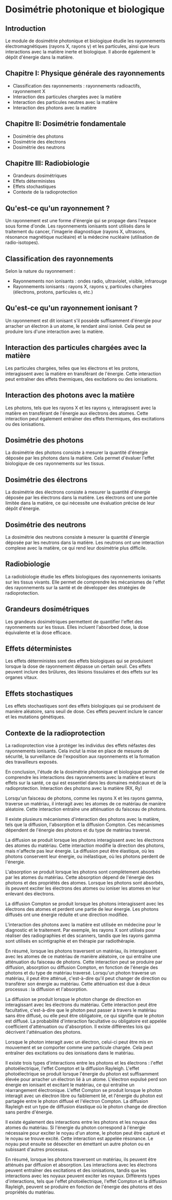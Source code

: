 # Dosimétrie photonique et biologique

## Introduction
Le module de dosimétrie photonique et biologique étudie les rayonnements électromagnétiques (rayons X, rayons γ) et les particules, ainsi que leurs interactions avec la matière inerte et biologique. Il aborde également le dépôt d'énergie dans la matière.

## Chapitre I: Physique générale des rayonnements
- Classification des rayonnements : rayonnements radioactifs, rayonnement X
- Interaction des particules chargées avec la matière
- Interaction des particules neutres avec la matière
- Interaction des photons avec la matière

## Chapitre II: Dosimétrie fondamentale
- Dosimétrie des photons
- Dosimétrie des électrons
- Dosimétrie des neutrons

## Chapitre III: Radiobiologie
- Grandeurs dosimétriques
- Effets déterministes
- Effets stochastiques
- Contexte de la radioprotection

## Qu'est-ce qu'un rayonnement ?
Un rayonnement est une forme d'énergie qui se propage dans l'espace sous forme d'onde. Les rayonnements ionisants sont utilisés dans le traitement du cancer, l'imagerie diagnostique (rayons X, ultrasons, résonance magnétique nucléaire) et la médecine nucléaire (utilisation de radio-isotopes).

## Classification des rayonnements
Selon la nature du rayonnement :
- Rayonnements non ionisants : ondes radio, ultraviolet, visible, infrarouge
- Rayonnements ionisants : rayons X, rayons γ, particules chargées (électrons, protons, particules α, etc.)

## Qu'est-ce qu'un rayonnement ionisant ?
Un rayonnement est dit ionisant s'il possède suffisamment d'énergie pour arracher un électron à un atome, le rendant ainsi ionisé. Cela peut se produire lors d'une interaction avec la matière.

## Interaction des particules chargées avec la matière
Les particules chargées, telles que les électrons et les protons, interagissent avec la matière en transférant de l'énergie. Cette interaction peut entraîner des effets thermiques, des excitations ou des ionisations.

## Interaction des photons avec la matière
Les photons, tels que les rayons X et les rayons γ, interagissent avec la matière en transférant de l'énergie aux électrons des atomes. Cette interaction peut également entraîner des effets thermiques, des excitations ou des ionisations.

## Dosimétrie des photons
La dosimétrie des photons consiste à mesurer la quantité d'énergie déposée par les photons dans la matière. Cela permet d'évaluer l'effet biologique de ces rayonnements sur les tissus.

## Dosimétrie des électrons
La dosimétrie des électrons consiste à mesurer la quantité d'énergie déposée par les électrons dans la matière. Les électrons ont une portée limitée dans la matière, ce qui nécessite une évaluation précise de leur dépôt d'énergie.

## Dosimétrie des neutrons
La dosimétrie des neutrons consiste à mesurer la quantité d'énergie déposée par les neutrons dans la matière. Les neutrons ont une interaction complexe avec la matière, ce qui rend leur dosimétrie plus difficile.

## Radiobiologie
La radiobiologie étudie les effets biologiques des rayonnements ionisants sur les tissus vivants. Elle permet de comprendre les mécanismes de l'effet des rayonnements sur la santé et de développer des stratégies de radioprotection.

## Grandeurs dosimétriques
Les grandeurs dosimétriques permettent de quantifier l'effet des rayonnements sur les tissus. Elles incluent l'absorbed dose, la dose équivalente et la dose efficace.

## Effets déterministes
Les effets déterministes sont des effets biologiques qui se produisent lorsque la dose de rayonnement dépasse un certain seuil. Ces effets peuvent inclure des brûlures, des lésions tissulaires et des effets sur les organes vitaux.

## Effets stochastiques
Les effets stochastiques sont des effets biologiques qui se produisent de manière aléatoire, sans seuil de dose. Ces effets peuvent inclure le cancer et les mutations génétiques.

## Contexte de la radioprotection
La radioprotection vise à protéger les individus des effets néfastes des rayonnements ionisants. Cela inclut la mise en place de mesures de sécurité, la surveillance de l'exposition aux rayonnements et la formation des travailleurs exposés.

En conclusion, l'étude de la dosimétrie photonique et biologique permet de comprendre les interactions des rayonnements avec la matière et leurs effets sur la santé, ce qui est essentiel dans les domaines médicaux et de la radioprotection.
Interaction des photons avec la matière (RX, Ry)

Lorsqu'un faisceau de photons, comme les rayons X et les rayons gamma, traverse un matériau, il interagit avec les atomes de ce matériau de manière aléatoire. Cette interaction entraîne une atténuation du faisceau de photons.

Il existe plusieurs mécanismes d'interaction des photons avec la matière, tels que la diffusion, l'absorption et la diffusion Compton. Ces mécanismes dépendent de l'énergie des photons et du type de matériau traversé.

La diffusion se produit lorsque les photons interagissent avec les électrons des atomes du matériau. Cette interaction modifie la direction des photons, mais n'affecte pas leur énergie. La diffusion peut être élastique, où les photons conservent leur énergie, ou inélastique, où les photons perdent de l'énergie.

L'absorption se produit lorsque les photons sont complètement absorbés par les atomes du matériau. Cette absorption dépend de l'énergie des photons et des propriétés des atomes. Lorsque les photons sont absorbés, ils peuvent exciter les électrons des atomes ou ioniser les atomes en leur enlevant des électrons.

La diffusion Compton se produit lorsque les photons interagissent avec les électrons des atomes et perdent une partie de leur énergie. Les photons diffusés ont une énergie réduite et une direction modifiée.

L'interaction des photons avec la matière est utilisée en médecine pour le diagnostic et le traitement. Par exemple, les rayons X sont utilisés pour réaliser des radiographies et des scanners, tandis que les rayons gamma sont utilisés en scintigraphie et en thérapie par radiothérapie.

En résumé, lorsque les photons traversent un matériau, ils interagissent avec les atomes de ce matériau de manière aléatoire, ce qui entraîne une atténuation du faisceau de photons. Cette interaction peut se produire par diffusion, absorption ou diffusion Compton, en fonction de l'énergie des photons et du type de matériau traversé.
Lorsqu'un photon traverse un matériau, il peut être atténué, c'est-à-dire qu'il peut changer de direction ou transférer son énergie au matériau. Cette atténuation est due à deux processus : la diffusion et l'absorption.

La diffusion se produit lorsque le photon change de direction en interagissant avec les électrons du matériau. Cette interaction peut être facultative, c'est-à-dire que le photon peut passer à travers le matériau sans être diffusé, ou elle peut être obligatoire, ce qui signifie que le photon est diffusé. La probabilité d'interaction facultative ou obligatoire est appelée coefficient d'atténuation ou d'absorption. Il existe différentes lois qui décrivent l'atténuation des photons.

Lorsque le photon interagit avec un électron, celui-ci peut être mis en mouvement et se comporter comme une particule chargée. Cela peut entraîner des excitations ou des ionisations dans le matériau.

Il existe trois types d'interactions entre les photons et les électrons : l'effet photoélectrique, l'effet Compton et la diffusion Rayleigh. L'effet photoélectrique se produit lorsque l'énergie du photon est suffisamment élevée pour arracher un électron lié à un atome. L'électron expulsé perd son énergie en ionisant et excitant le matériau, ce qui entraîne un réarrangement électronique. L'effet Compton se produit lorsque le photon interagit avec un électron libre ou faiblement lié, et l'énergie du photon est partagée entre le photon diffusé et l'électron Compton. La diffusion Rayleigh est un type de diffusion élastique où le photon change de direction sans perdre d'énergie.

Il existe également des interactions entre les photons et les noyaux des atomes du matériau. Si l'énergie du photon correspond à l'énergie nécessaire pour exciter le noyau d'un atome, le photon peut être capturé et le noyau se trouve excité. Cette interaction est appelée résonance. Le noyau peut ensuite se désexciter en émettant un autre photon ou en subissant d'autres processus.

En résumé, lorsque les photons traversent un matériau, ils peuvent être atténués par diffusion et absorption. Les interactions avec les électrons peuvent entraîner des excitations et des ionisations, tandis que les interactions avec les noyaux peuvent exciter les noyaux. Différents types d'interactions, tels que l'effet photoélectrique, l'effet Compton et la diffusion Rayleigh, peuvent se produire en fonction de l'énergie des photons et des propriétés du matériau.
